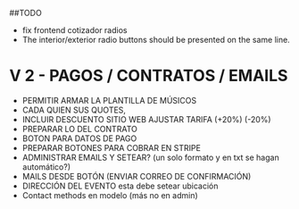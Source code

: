 ##TODO 


- fix frontend cotizador radios
- The interior/exterior radio buttons should be presented on the same line. 



# V 2 - PAGOS / CONTRATOS / EMAILS 

- PERMITIR ARMAR LA PLANTILLA DE MÚSICOS 
- CADA QUIEN SUS QUOTES, 
- INCLUIR DESCUENTO SITIO WEB AJUSTAR TARIFA (+20%) (-20%) 
- PREPARAR LO DEL CONTRATO
- BOTON PARA DATOS DE PAGO
- PREPARAR BOTONES PARA COBRAR EN STRIPE
- ADMINISTRAR EMAILS Y SETEAR? (un solo formato y en txt se hagan automático?)
- MAILS DESDE BOTÓN (ENVIAR CORREO DE CONFIRMACIÓN)
- DIRECCIÓN DEL EVENTO esta debe setear ubicación 
- Contact methods en modelo (más no en admin)
